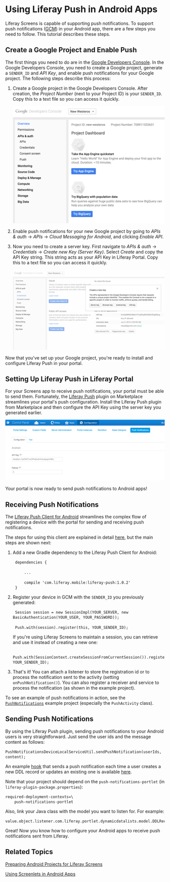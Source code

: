 # Using Liferay Push in Android Apps

Liferay Screens is capable of supporting push notifications. To support push 
notifications 
([GCM](https://developers.google.com/cloud-messaging/)) in your Android app, 
there are a few steps you need to follow. This tutorial describes these steps. 

## Create a Google Project and Enable Push

The first things you need to do are in the 
[Google Developers Console](https://console.developers.google.com/). In the 
Google Developers Console, you need to create a Google project, generate a 
`SENDER_ID` and *API Key*, and enable push notifications for your Google 
project. The following steps describe this process:

1. Create a Google project in the Google Developers Console. After creation, 
   the *Project Number* (next to your Project ID) is your `SENDER_ID`. Copy this 
   to a text file so you can access it quickly.

    ![Figure 1: An example Google project with the Project Number showing in the upper right hand corner of the Project Dashboard.](../../images/screens-android-push-project-number.png)

2. Enable push notifications for your new Google project by going to 
   *APIs & auth* &rarr; *APIs* &rarr; *Cloud Messaging for Android*, and 
   clicking *Enable API*.

3. Now you need to create a server key. First navigate to *APIs & auth* &rarr; 
   *Credentials* &rarr; *Create new Key (Server Key)*. Select *Create* and copy 
   the API Key string. This string acts as your API Key in Liferay Portal. 
   Copy this to a text file so you can access it quickly.

    ![Figure 2: Create a server key to act as the API Key in your portal.](../../images/screens-android-push-server-key.png)

Now that you've set up your Google project, you're ready to install and 
configure Liferay Push in your portal.

## Setting Up Liferay Push in Liferay Portal

For your Screens app to receive push notifications, your portal must be able to 
send them. Fortunately, the 
[Liferay Push](http://www.liferay.com/marketplace/-/mp/application/48439053) 
plugin on Marketplace streamlines your portal's push configuration. Install the 
Liferay Push plugin from Marketplace and then configure the API Key using the 
server key you generated earlier. 

![Figure 3: Configure the API Key in the Liferay Push portlet.](../../images/push-portlet.png)

Your portal is now ready to send push notifications to Android apps!

## Receiving Push Notifications

The 
[Liferay Push Client for Android](https://github.com/brunofarache/liferay-push-android) 
streamlines the complex flow of registering a device with the portal for 
sending and receiving push notifications.

The steps for using this client are explained in detail 
[here](https://github.com/brunofarache/liferay-push-android), 
but the main steps are shown next:

1. Add a new Gradle dependency to the Liferay Push Client for Android:

        dependencies {

            ...

            compile 'com.liferay.mobile:liferay-push:1.0.2'
        }

2. Register your device in GCM with the `SENDER_ID` you previously generated:

        Session session = new SessionImpl(YOUR_SERVER, new BasicAuthentication(YOUR_USER, YOUR_PASSWORD));

        Push.with(session).register(this, YOUR_SENDER_ID);
	
    If you're using Liferay Screens to maintain a session, you can retrieve and 
    use it instead of creating a new one:

        Push.with(SessionContext.createSessionFromCurrentSession()).register(this, YOUR_SENDER_ID);

3. That's it! You can attach a listener to store the registration id or to 
process the notification sent to the activity (setting `onPushNotification()`). 
You can also register a receiver and service to process the notification (as 
shown in the example project).

To see an example of push notifications in action, see the 
[`PushNotifications`](https://github.com/liferay/liferay-screens/tree/master/android/samples) 
example project (especially the `PushActivity` class). 

## Sending Push Notifications

By using the Liferay Push plugin, sending push notifications to your Android 
users is very straightforward. Just send the user ids and the message content as 
follows: 

    PushNotificationsDeviceLocalServiceUtil.sendPushNotification(userIds, content);

An example 
[hook](/develop/tutorials/-/knowledge_base/6-2/customizing-liferay-portal) 
that sends a push notification each time a user creates a new DDL record or 
updates an existing one is available 
[here](https://github.com/nhpatt/push-with-ddl-hook). 

Note that your project should depend on the `push-notifications-portlet` 
(in `liferay-plugin-package.properties`):

    required-deployment-contexts=\
        push-notifications-portlet

Also, link your Java class with the model you want to listen for. For example:

    value.object.listener.com.liferay.portlet.dynamicdatalists.model.DDLRecord=com.liferay.push.hooks.DDLRecordModelListener

Great! Now you know how to configure your Android apps to receive push 
notifications sent from Liferay.

## Related Topics

[Preparing Android Projects for Liferay Screens](/develop/tutorials/-/knowledge_base/6-2/preparing-android-projects-for-liferay-screens)

[Using Screenlets in Android Apps](/develop/tutorials/-/knowledge_base/6-2/using-screenlets-in-android-apps)
